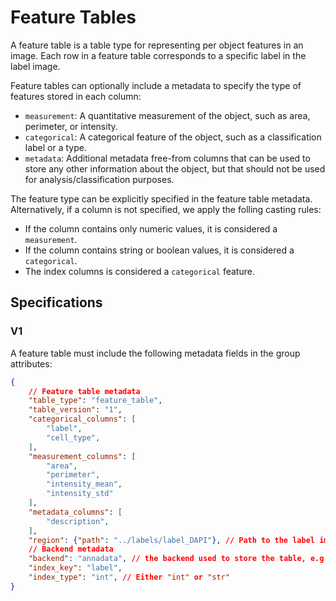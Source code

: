# Feature Tables

A feature table is a table type for representing per object features in an image. Each row in a feature table corresponds to a specific label in the label image.

Feature tables can optionally include a metadata to specify the type of features stored in each column:

- `measurement`: A quantitative measurement of the object, such as area, perimeter, or intensity.
- `categorical`: A categorical feature of the object, such as a classification label or a type.
- `metadata`: Additional metadata free-from columns that can be used to store any other information about the object, but that should not be used for analysis/classification purposes.

The feature type can be explicitly specified in the feature table metadata. Alternatively, if a column is not specified, we apply the folling casting rules:

- If the column contains only numeric values, it is considered a `measurement`.
- If the column contains string or boolean values, it is considered a `categorical`.
- The index columns is considered a `categorical` feature.

## Specifications

### V1

A feature table must include the following metadata fields in the group attributes:

```json
{
    // Feature table metadata
    "table_type": "feature_table",
    "table_version": "1",
    "categorical_columns": [
        "label",
        "cell_type",
    ],
    "measurement_columns": [
        "area",
        "perimeter",
        "intensity_mean",
        "intensity_std"
    ],
    "metadata_columns": [
        "description",
    ],
    "region": {"path": "../labels/label_DAPI"}, // Path to the label image associated with this feature table
    // Backend metadata
    "backend": "annadata", // the backend used to store the table, e.g. "annadata", "parquet", etc..
    "index_key": "label", 
    "index_type": "int", // Either "int" or "str"
}
```
